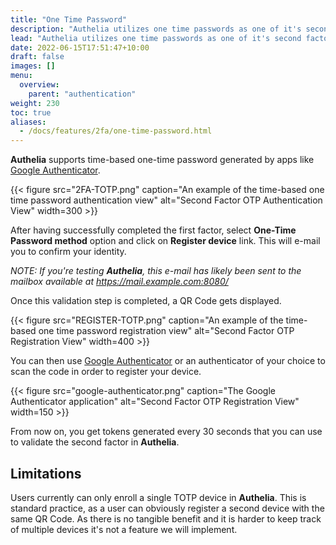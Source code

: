 ```yaml
---
title: "One Time Password"
description: "Authelia utilizes one time passwords as one of it's second factor authentication methods."
lead: "Authelia utilizes one time passwords as one of it's second factor authentication methods."
date: 2022-06-15T17:51:47+10:00
draft: false
images: []
menu:
  overview:
    parent: "authentication"
weight: 230
toc: true
aliases:
  - /docs/features/2fa/one-time-password.html
---
```


__Authelia__ supports time-based one-time password generated by apps like [Google Authenticator].

{{< figure src="2FA-TOTP.png" caption="An example of the time-based one time password authentication view" alt="Second Factor OTP Authentication View" width=300 >}}

After having successfully completed the first factor, select __One-Time Password method__
option and click on __Register device__ link. This will e-mail you to confirm your identity.

*NOTE: If you're testing __Authelia__, this e-mail has likely been sent to the mailbox available at https://mail.example.com:8080/*

Once this validation step is completed, a QR Code gets displayed.

{{< figure src="REGISTER-TOTP.png" caption="An example of the time-based one time password registration view" alt="Second Factor OTP Registration View" width=400 >}}

You can then use [Google Authenticator] or an authenticator of your choice to scan the code in order to register your device.

{{< figure src="google-authenticator.png" caption="The Google Authenticator application" alt="Second Factor OTP Registration View" width=150 >}}

From now on, you get tokens generated every 30 seconds that
you can use to validate the second factor in __Authelia__.

## Limitations

Users currently can only enroll a single TOTP device in __Authelia__. This is standard practice, as a user can obviously
register a second device with the same QR Code. As there is no tangible benefit and it is harder to keep track of
multiple devices it's not a feature we will implement.

[Google Authenticator]: https://google-authenticator.com/

